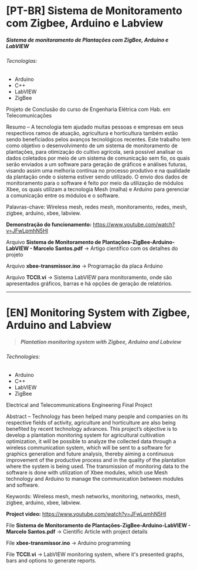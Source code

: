 # [PT-BR] Sistema de Monitoramento com Zigbee, Arduino e Labview
##### Sistema de monitoramento de Plantações com ZigBee, Arduino e LabVIEW

###### Tecnologias:

- Arduino
- C++
- LabVIEW
- ZigBee

Projeto de Conclusão do curso de Engenharia Elétrica com Hab. em Telecomunicações

Resumo – A tecnologia tem ajudado muitas pessoas e empresas em seus respectivos ramos de atuação, agricultura e horticultura também estão sendo beneficiados pelos avanços tecnológicos recentes. Este trabalho tem como objetivo o desenvolvimento de um sistema de monitoramento de plantações, para otimização do cultivo agrícola,  será possível analisar os dados coletados por meio de um sistema de comunicação sem fio, os quais serão enviados a um software para geração de gráficos e análises futuras, visando assim uma melhoria contínua no processo produtivo e na qualidade da plantação onde o sistema estiver sendo utilizado. O envio dos dados de monitoramento para o software é feito por meio da utilização de módulos Xbee, os quais utilizam a tecnologia Mesh (malha) e Arduino para gerenciar a comunicação entre os módulos e o software. 

Palavras-chave: Wireless mesh, redes mesh, monitoramento, redes, mesh, zigbee, arduino, xbee, labview.

<b>Demonstração do funcionamento:</b> https://www.youtube.com/watch?v=JFwLpmhN5HI

Arquivo <b>Sistema de Monitoramento de Plantações-ZigBee-Arduino-LabVIEW - Marcelo Santos.pdf</b> -> Artigo científico com os detalhes do projeto

Arquivo <b>xbee-transmissor.ino</b> -> Programação da placa Arduino

Arquivo <b>TCCII.vi</b> -> Sistema LabVIEW para monitoramento, onde são apresentados gráficos, barras e há opções de geração de relatórios.

---------------------------------------------

# [EN] Monitoring System with Zigbee, Arduino and Labview
> ##### Plantation monitoring system with Zigbee, Arduino and Labview

###### Technologies:

- Arduino
- C++
- LabVIEW
- ZigBee

Electrical and Telecommunications Engineering Final Project

Abstract – Technology has been helped many people and companies on its respective fields of activity, agriculture and horticulture are also being benefited by recent technology advances. This project’s objective is to develop a plantation monitoring system for agricultural cultivation optimization, it will be possible to analyze the collected data through a wireless communication system, which will be sent to a software for graphics generation and future analysis, thereby aiming a continuous improvement of the productive process and in the quality of the plantation where the system is being used. The transmission of monitoring data to the software is done with utilization of Xbee modules, which use Mesh technology and Arduino to manage the communication between modules and software. 

Keywords: Wireless mesh, mesh networks, monitoring, networks, mesh, zigbee, arduino, xbee, labview.

<b>Project video:</b> https://www.youtube.com/watch?v=JFwLpmhN5HI

File <b>Sistema de Monitoramento de Plantações-ZigBee-Arduino-LabVIEW - Marcelo Santos.pdf</b> -> Cientific Article with project details

File <b>xbee-transmissor.ino</b> -> Arduino programming

File <b>TCCII.vi</b> -> LabVIEW monitoring system, where it's presented graphs, bars and options to generate reports.

